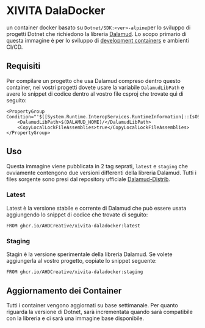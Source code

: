 # XIVITA DalaDocker
un container docker basato su `Dotnet/SDK:<ver>-alpine`per lo sviluppo di progetti Dotnet che richiedono la libreria [Dalamud](https://github.com/goatcorp/Dalamud).
Lo scopo primario di questa immagine è per lo sviluppo di [development containers](https://docs.github.com/en/codespaces/setting-up-your-project-for-codespaces/introduction-to-dev-containers) e ambienti CI/CD.

## Requisiti
Per compilare un progetto che usa Dalamud compreso dentro questo container, nei vostri progetti dovete usare la variabile `DalamudLibPath` e avere lo snippet di codice dentro al vostro file csproj che trovate quì di seguito:
```
<PropertyGroup Condition="'$([System.Runtime.InteropServices.RuntimeInformation]::IsOSPlatform($([System.Runtime.InteropServices.OSPlatform]::Linux)))'">
    <DalamudLibPath>$(DALAMUD_HOME)/</DalamudLibPath>
    <CopyLocalLockFileAssemblies>true</CopyLocalLockFileAssemblies>
</PropertyGroup>
```
## Uso
Questa immagine viene pubblicata in 2 tag seprati, `latest` e `staging` che ovviamente contengono due versioni differenti della libreria Dalamud. Tutti i files sorgente sono presi dal repository ufficiale [Dalamud-Distrib](https://github.com/goatcorp/dalamud-distrib).

### Latest
Latest è la versione stabile e corrente di Dalamud che può essere usata aggiungendo lo snippet di codice che trovate di seguito:
```
FROM ghcr.io/AHDCreative/xivita-daladocker:latest
```
### Staging
Stagin è la versione sperimentale della libreria Dalamud. Se volete aggiungerla al vostro progetto, copiate lo snippet seguente:
```
FROM ghcr.io/AHDCreative/xivita-daladocker:staging
```
## Aggiornamento dei Container
Tutti i container vengono aggiornati su base settimanale. Per quanto riguarda la versione di Dotnet, sarà incrementata quando sarà compatibile con la libreria e ci sarà una immagine base disponibile.